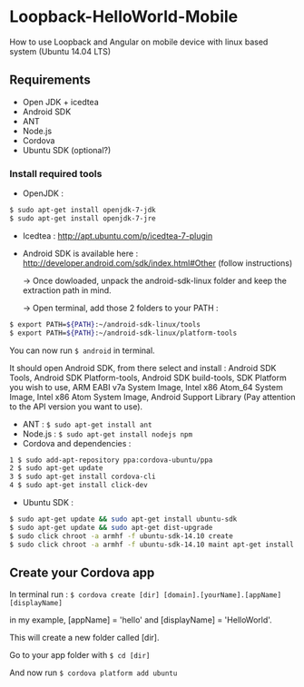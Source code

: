 # Loopback-HelloWorld-Mobile

How to use Loopback and Angular on mobile device with linux based system (Ubuntu 14.04 LTS)


## Requirements
- Open JDK + icedtea
- Android SDK
- ANT
- Node.js
- Cordova
- Ubuntu SDK (optional?)

### Install required tools

- OpenJDK : 
```bash
$ sudo apt-get install openjdk-7-jdk
$ sudo apt-get install openjdk-7-jre
```
- Icedtea : http://apt.ubuntu.com/p/icedtea-7-plugin
- Android SDK is available here : http://developer.android.com/sdk/index.html#Other (follow instructions)
  
  -> Once dowloaded, unpack the android-sdk-linux folder and keep the extraction path in mind.

  -> Open terminal, add those 2 folders to your PATH :

```bash
$ export PATH=${PATH}:~/android-sdk-linux/tools
$ export PATH=${PATH}:~/android-sdk-linux/platform-tools
```
You can now run ```$ android``` in terminal.

It should open Android SDK, from there select and install : Android SDK Tools, Android SDK Platform-tools, Android SDK build-tools, SDK Platform you wish to use, ARM EABI v7a System Image, Intel x86 Atom_64 System Image, Intel x86 Atom System Image, Android Support Library (Pay attention to the API version you want to use).

- ANT : ```$ sudo apt-get install ant```
- Node.js : ```$ sudo apt-get install nodejs npm```
- Cordova and dependencies : 
```bash
1 $ sudo add-apt-repository ppa:cordova-ubuntu/ppa
2 $ sudo apt-get update
3 $ sudo apt-get install cordova-cli
4 $ sudo apt-get install click-dev
```
- Ubuntu SDK : 
```bash
$ sudo apt-get update && sudo apt-get install ubuntu-sdk
$ sudo apt-get update && sudo apt-get dist-upgrade
$ sudo click chroot -a armhf -f ubuntu-sdk-14.10 create
$ sudo click chroot -a armhf -f ubuntu-sdk-14.10 maint apt-get install cmake libicu-dev:armhf pkg-config qtbase5-dev:armhf qtchooser qtdeclarative5-dev:armhf qtfeedback5-dev:armhf qtlocation5-dev:armhf qtmultimedia5-dev:armhf qtpim5-dev:armhf libqt5sensors5-dev:armhf qtsystems5-dev:armhf
```


## Create your Cordova app

In terminal run : ```$ cordova create [dir] [domain].[yourName].[appName] [displayName]```

in my example, [appName] = 'hello' and [displayName] = 'HelloWorld'.

This will create a new folder called [dir].

Go to your app folder with ```$ cd [dir]```

And now run ```$ cordova platform add ubuntu```


